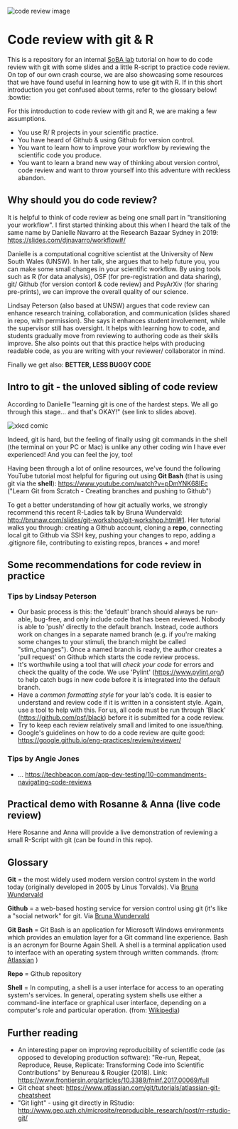 ![code review image](https://www.bounteous.com/sites/default/files/styles/default/public/insights/2019-06/previews/20190606_blog_code_review_limbo-_how_low_should_you_go_website.png?itok=9Ly27cK0) 

# Code review with git & R
This is a repository for an internal [SoBA lab](https://www.soba-lab.com/) tutorial on how to do code review with git with some slides and a little R-script to practice code review. On top of our own crash course, we are also showcasing some resources that we have found useful in learning how to use git with R. If in this short introduction you get confused about terms, refer to the glossary below! :bowtie:  

For this introduction to code review with git and R, we are making a few assumptions.  
* You use R/ R projects in your scientific practice.
* You have heard of Github & using Github for version control.
* You want to learn how to improve your workflow by reviewing the scientific code you produce.
* You want to learn a brand new way of thinking about version control, code review and want to throw yourself into this adventure with reckless abandon. 

## Why should you do code review?
It is helpful to think of code review as being one small part in "transitioning your workflow". I first started thinking about this when I heard the talk of the same name by Danielle Navarro at the Research Bazaar Sydney in 2019: https://slides.com/djnavarro/workflow#/  

Danielle is a computational cognitive scientist at the University of New South Wales (UNSW). In her talk, she argues that to help future you, you can make some small changes in your scientific workflow. By using tools such as R (for data analysis), OSF (for pre-registration and data sharing), git/ Github (for version contorl & code review) and PsyArXiv (for sharing pre-prints), we can improve the overall quality of our science.  

Lindsay Peterson (also based at UNSW) argues that code review can enhance research training, collaboration, and communication (slides shared in repo, with permission). She says it enhances student involvement, while the supervisor still has oversight. It helps with learning how to code, and students gradually move from reviewing to authoring code as their skills improve. She also points out that this practice helps with producing readable code, as you are writing with your reviewer/ collaborator in mind.  

Finally we get also: **BETTER, LESS BUGGY CODE**

## Intro to git - the unloved sibling of code review
According to Danielle "learning git is one of the hardest steps. We all go through this stage... and that's OKAY!" (see link to slides above).  

![xkcd comic](https://imgs.xkcd.com/comics/git.png)  

Indeed, git is hard, but the feeling of finally using git commands in the shell (the terminal on your PC or Mac) is unlike any other coding win I have ever experienced! And you can feel the joy, too!  

Having been through a lot of online resources, we've found the following YouTube tutorial most helpful for figuring out using **Git Bash** (that is using git via the **shell**): https://www.youtube.com/watch?v=pDmYNK68IEc ("Learn Git from Scratch - Creating branches and pushing to Github")

To get a better understanding of how git actually works, we strongly recommend this recent R-Ladies talk by Bruna Wundervald: http://brunaw.com/slides/git-workshop/git-workshop.html#1. Her tutorial walks you through: creating a Github account, cloning a **repo**, connecting local git to Github via SSH key, pushing your changes to repo, adding a .gitignore file, contributing to existing repos, brances + and more!  

## Some recommendations for code review in practice
### Tips by Lindsay Peterson  
* Our basic process is this: the 'default' branch should always be run-able, bug-free, and only include code that has been reviewed. Nobody is able to 'push' directly to the default branch. Instead, code authors work on changes in a separate named branch (e.g. if you're making some changes to your stimuli, the branch might be called "stim_changes"). Once a named branch is ready, the author creates a 'pull request' on Github which starts the code review process.  
* It's worthwhile using a tool that will *check your code* for errors and check the quality of the code. We use 'Pylint' (https://www.pylint.org/) to help catch bugs in new code before it is integrated into the default branch.  
* Have a *common formatting style* for your lab's code. It is easier to understand and review code if it is written in a consistent style. Again, use a tool to help with this. For us, all code must be run through 'Black' (https://github.com/psf/black) before it is submitted for a code review.  
* Try to keep each review relatively small and limited to one issue/thing.  
* Google's guidelines on how to do a code review are quite good: https://google.github.io/eng-practices/review/reviewer/  

### Tips by Angie Jones
* ...
https://techbeacon.com/app-dev-testing/10-commandments-navigating-code-reviews

## Practical demo with Rosanne & Anna (live code review)
Here Rosanne and Anna will provide a live demonstration of reviewing a small R-Script with git (can be found in this repo).  

## Glossary
**Git** = the most widely used modern version control system in the world today (originally developed in 2005 by Linus Torvalds). Via [Bruna Wundervald](http://brunaw.com/slides/git-workshop/git-workshop.html#5)

**Github** = a web-based hosting service for version control using git (it's like a "social network" for git. Via [Bruna Wundervald](http://brunaw.com/slides/git-workshop/git-workshop.html#5)

**Git Bash** = Git Bash is an application for Microsoft Windows environments which provides an emulation layer for a Git command line experience. Bash is an acronym for Bourne Again Shell. A shell is a terminal application used to interface with an operating system through written commands. (from: [Atlassian](https://www.atlassian.com/git/tutorials/git-bash) )

**Repo** = Github repository

**Shell** = In computing, a shell is a user interface for access to an operating system's services. In general, operating system shells use either a command-line interface or graphical user interface, depending on a computer's role and particular operation. (from: [Wikipedia](https://en.wikipedia.org/wiki/Shell_(computing)))  

## Further reading
* An interesting paper on improving reproducibility of scientific code (as opposed to developing production software): "Re-run, Repeat, Reproduce, Reuse, Replicate: Transforming Code into Scientific Contributions" by Benureau & Rougier (2018). Link: https://www.frontiersin.org/articles/10.3389/fninf.2017.00069/full
* Git cheat sheet: https://www.atlassian.com/git/tutorials/atlassian-git-cheatsheet 
* "Git light" - using git directly in RStudio: http://www.geo.uzh.ch/microsite/reproducible_research/post/rr-rstudio-git/
